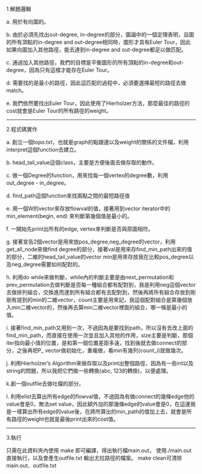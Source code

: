 1.解題邏輯

a.  用於有向圖的。

b.  由於必須先找出out-degree, in-degree的部分，圖論中的一個定理表明，且圖的所有頂點的in-degree and out-degree相同時，圖形才具有Euler Tour，因此如果向圖加入其他路徑，能去達到in-degree and out-degree都足以做匹配。

c.  通過加入其他路徑，我們的目標是平衡圖形的所有頂點的in-degree和out-degree，因為只有這樣才能存在Euler Tour。

d.  需要找的是最小的路徑，因此這匹配的過程中，必須要選擇最短的路徑去做match。

e.  我們依然要找出Euler Tour，因此使用了Hierholzer方法，那麼最佳的路徑的cost就會是Euler Tour的所有路徑的weight。

---------------------------------------------------------------------------------------------------------------------------------------
2.程式碼實作

a.  創立一個topo.txt，也就是graph的點跟邊以及weight的關係的文件檔，利用interpret這個function去建立。

b.  head_tail_value這個class，主要是方便後面去做存取的動作。

c.  做一個Degree的function，用來找每一個vertex的degree數，利用out_degree - in_degree。

d.  find_path這個function來找兩點之間的最短路徑值

e.  用一個W的vector來存放flowval的值，接著用到vector iterator中的min_element(begin, end) 來判斷第幾個值是最小的。

f.  一開始先print出所有的edge, vertex來判斷是否與原圖相符。

g.  接著宣告2個vector<string>是用來放pos_degree,neg_degree的vector，利用get_all_node來做find degree的部分，接著val是用來存find_min_path出來的值的部分，二維的head_tail_value的vector min是用來存放我在比較pos_degree以及neg_degree需要如何配對的。
  
h.  利用do while來做判斷，while內的判斷主要是由next_permutation和prev_permutation去做判斷是否每一種組合都有配對到，我是利用neg這個vector去做排列組合，交換進而達到所有組合都有去配對到，然後再將所有組合存放到剛剛有提到的min的二維vector，count主要是用來記，我這個配對組合是第幾個放入min二維vector的，然後再去算min二維vector裡面的組合，哪一條是最小的值。

i.  接著find_min_path又用到一次，不過因為是要找到path，所以沒有去改上面的find_min_path，而直接在使用一次並且加入其他的作用，size主要是判斷，那個iter指向最小值的位置，是和第一個位置差距多遠，找到後就去做connect的部分，之後再把P_ vector做初始化，重複做，看min有幾列(count_i)就做幾次。

j.  利用Hierholzer’s Algorithm來做存取以及print出整個路徑，因為有一些int以及string的問題，所以我把它們做一些轉換(abc, 123的轉換)，以便處理。

k.創一個outfile去做吐檔的部分。

l.  利用elist去算出所有edge的flowval值，不過因為有做connect的幾條edge他的value會是0，無法set value，因此額外加的那幾條edge的value會是0，在這邊我是一樣算出所有edge的value後，在將所算出的min_path的值加上去，就會是所有路徑的weight也就是最後print出來的cost值。

---------------------------------------------------------------------------------------------------------------------------------------
3.執行

只需在此資料夾內使用 make 即可編譯，得出執行檔main.out， 使用./main.out 直接執行，以及會產生outfile.txt
輸出尤拉路徑的檔案。
make clean可清除main.out、outfile.txt
